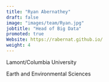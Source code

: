 ```yaml
---
title: "Ryan Abernathey"
draft: false
image: "images/team/Ryan.jpg"
jobtitle: "Head of Big Data"
promoted: true
Website: https://rabernat.github.io/
weight: 4
---
```



Lamont/Columbia University

Earth and Environmental Sciences

